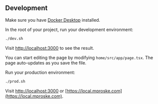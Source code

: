 ## Development

Make sure you have [Docker Desktop](https://docs.docker.com/get-docker) installed.

In the root of your project, run your development environment:

```bash
./dev.sh
```

Visit [http://localhost:3000](http://localhost:3000) to see the result.

You can start editing the page by modifying `home/src/app/page.tsx`. The page auto-updates as you save the file.

Run your production environment:

```bash
./prod.sh
```

Visit [http://localhost:3000](http://localhost:3000) or [https://local.mproske.com](https://local.mproske.com).